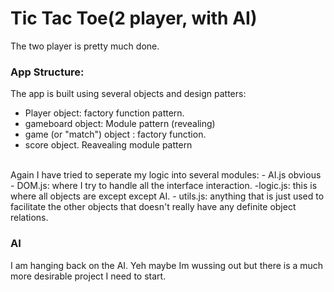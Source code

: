 # Tic Tac Toe(2 player, with AI)
The two player is pretty much done. 

### App Structure:
The app is built using several objects and design patters:
- Player object: factory function pattern.
- gameboard object: Module pattern (revealing)
- game (or "match") object : factory function.
- score object. Reavealing module pattern
<br>
Again I have tried to seperate my logic into several modules:
- AI.js obvious
- DOM.js:  where I try to handle all the interface interaction.
-logic.js: this is where all objects are except except AI.
- utils.js: anything that is just used to facilitate the other objects that doesn't really have any definite object relations.



### AI
I am hanging back on the AI. Yeh maybe Im wussing out but there is a much more desirable project I need to start.